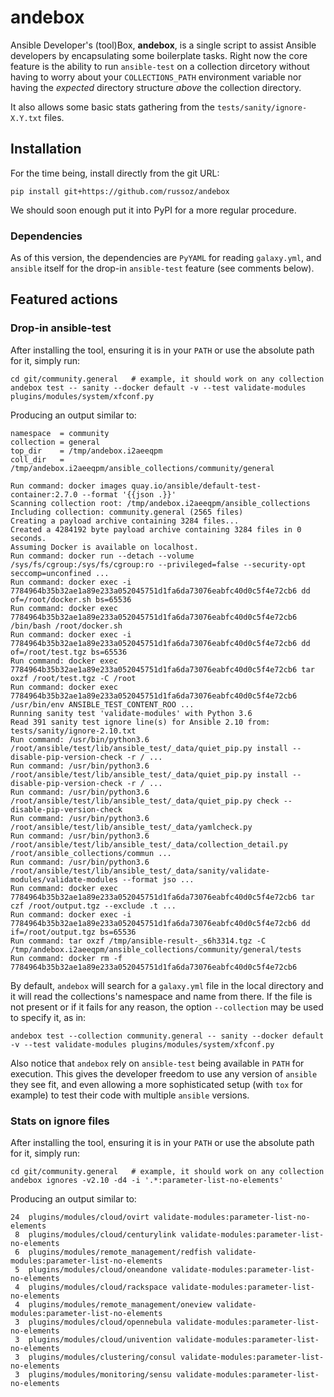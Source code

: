 andebox
=======

Ansible Developer's (tool)Box, **andebox**, is a single script to assist Ansible developers
by encapsulating some boilerplate tasks. Right now the core feature is the ability to run
`ansible-test` on a collection dircetory without having to worry about your `COLLECTIONS_PATH`
environment variable nor having the _expected_ directory structure _above_ the collection 
directory.

It also allows some basic stats gathering from the `tests/sanity/ignore-X.Y.txt` files.

## Installation

For the time being, install directly from the git URL:

    pip install git+https://github.com/russoz/andebox

We should soon enough put it into PyPI for a more regular procedure.

### Dependencies

As of this version, the dependencies are `PyYAML` for reading `galaxy.yml`, and `ansible` itself for 
the drop-in `ansible-test` feature (see comments below).

## Featured actions

### Drop-in ansible-test

After installing the tool, ensuring it is in your `PATH` or use the absolute path for it, simply run:

    cd git/community.general   # example, it should work on any collection
    andebox test -- sanity --docker default -v --test validate-modules plugins/modules/system/xfconf.py

Producing an output similar to:

    namespace  = community
    collection = general
    top_dir    = /tmp/andebox.i2aeeqpm
    coll_dir   = /tmp/andebox.i2aeeqpm/ansible_collections/community/general
    
    Run command: docker images quay.io/ansible/default-test-container:2.7.0 --format '{{json .}}'
    Scanning collection root: /tmp/andebox.i2aeeqpm/ansible_collections
    Including collection: community.general (2565 files)
    Creating a payload archive containing 3284 files...
    Created a 4284192 byte payload archive containing 3284 files in 0 seconds.
    Assuming Docker is available on localhost.
    Run command: docker run --detach --volume /sys/fs/cgroup:/sys/fs/cgroup:ro --privileged=false --security-opt seccomp=unconfined ...
    Run command: docker exec -i 7784964b35b32ae1a89e233a052045751d1fa6da73076eabfc40d0c5f4e72cb6 dd of=/root/docker.sh bs=65536
    Run command: docker exec 7784964b35b32ae1a89e233a052045751d1fa6da73076eabfc40d0c5f4e72cb6 /bin/bash /root/docker.sh
    Run command: docker exec -i 7784964b35b32ae1a89e233a052045751d1fa6da73076eabfc40d0c5f4e72cb6 dd of=/root/test.tgz bs=65536
    Run command: docker exec 7784964b35b32ae1a89e233a052045751d1fa6da73076eabfc40d0c5f4e72cb6 tar oxzf /root/test.tgz -C /root
    Run command: docker exec 7784964b35b32ae1a89e233a052045751d1fa6da73076eabfc40d0c5f4e72cb6 /usr/bin/env ANSIBLE_TEST_CONTENT_ROO ...
    Running sanity test 'validate-modules' with Python 3.6
    Read 391 sanity test ignore line(s) for Ansible 2.10 from: tests/sanity/ignore-2.10.txt
    Run command: /usr/bin/python3.6 /root/ansible/test/lib/ansible_test/_data/quiet_pip.py install --disable-pip-version-check -r / ...
    Run command: /usr/bin/python3.6 /root/ansible/test/lib/ansible_test/_data/quiet_pip.py install --disable-pip-version-check -r / ...
    Run command: /usr/bin/python3.6 /root/ansible/test/lib/ansible_test/_data/quiet_pip.py check --disable-pip-version-check
    Run command: /usr/bin/python3.6 /root/ansible/test/lib/ansible_test/_data/yamlcheck.py
    Run command: /usr/bin/python3.6 /root/ansible/test/lib/ansible_test/_data/collection_detail.py /root/ansible_collections/commun ...
    Run command: /usr/bin/python3.6 /root/ansible/test/lib/ansible_test/_data/sanity/validate-modules/validate-modules --format jso ...
    Run command: docker exec 7784964b35b32ae1a89e233a052045751d1fa6da73076eabfc40d0c5f4e72cb6 tar czf /root/output.tgz --exclude .t ...
    Run command: docker exec -i 7784964b35b32ae1a89e233a052045751d1fa6da73076eabfc40d0c5f4e72cb6 dd if=/root/output.tgz bs=65536
    Run command: tar oxzf /tmp/ansible-result-_s6h3314.tgz -C /tmp/andebox.i2aeeqpm/ansible_collections/community/general/tests
    Run command: docker rm -f 7784964b35b32ae1a89e233a052045751d1fa6da73076eabfc40d0c5f4e72cb6

By default, `andebox` will search for a `galaxy.yml` file in the local directory and it will read the collections's
namespace and name from there. If the file is not present or if it fails for any reason, the option `--collection` may
be used to specify it, as in:

    andebox test --collection community.general -- sanity --docker default -v --test validate-modules plugins/modules/system/xfconf.py

Also notice that `andebox` rely on `ansible-test` being available in `PATH` for execution. This gives the developer 
freedom to use any version of `ansible` they see fit, and even allowing a more sophisticated setup (with `tox` for 
example) to test their code with multiple `ansible` versions.

### Stats on ignore files

After installing the tool, ensuring it is in your `PATH` or use the absolute path for it, simply run:

    cd git/community.general   # example, it should work on any collection
    andebox ignores -v2.10 -d4 -i '.*:parameter-list-no-elements'

Producing an output similar to:

    24  plugins/modules/cloud/ovirt validate-modules:parameter-list-no-elements
     8  plugins/modules/cloud/centurylink validate-modules:parameter-list-no-elements
     6  plugins/modules/remote_management/redfish validate-modules:parameter-list-no-elements
     5  plugins/modules/cloud/oneandone validate-modules:parameter-list-no-elements
     4  plugins/modules/cloud/rackspace validate-modules:parameter-list-no-elements
     4  plugins/modules/remote_management/oneview validate-modules:parameter-list-no-elements
     3  plugins/modules/cloud/opennebula validate-modules:parameter-list-no-elements
     3  plugins/modules/cloud/univention validate-modules:parameter-list-no-elements
     3  plugins/modules/clustering/consul validate-modules:parameter-list-no-elements
     3  plugins/modules/monitoring/sensu validate-modules:parameter-list-no-elements
